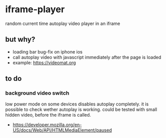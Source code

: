 # iframe-player
random current time autoplay video player in an iframe

## but why?
* loading bar bug-fix on iphone ios
* call autoplay video with javascript immediately after the page is loaded
* example: https://videomat.org

## to do

### background video switch
low power mode on some devices disables autoplay completely. it is possible to check wether autoplay is working. could be tested with small hidden video, before the iframe is called. 

* https://developer.mozilla.org/en-US/docs/Web/API/HTMLMediaElement/paused
